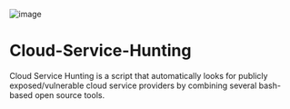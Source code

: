 ![image](https://github.com/Rozan312/Cloud-Service-Hunting/assets/49874549/5c78e820-4a69-470b-8b79-3d761f74b8a2)
#                                                     Cloud-Service-Hunting
Cloud Service Hunting is a script that automatically looks for publicly exposed/vulnerable cloud service providers by combining several bash-based open source tools.
